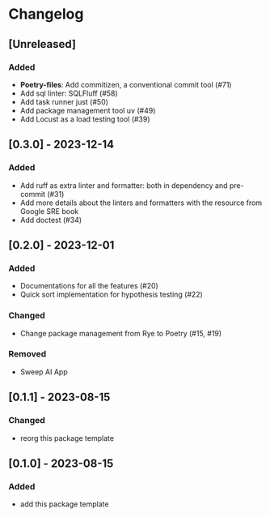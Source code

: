 # Changelog


## [Unreleased]

### Added
- **Poetry-files**: Add commitizen, a conventional commit tool (#71)
- Add sql linter: SQLFluff (#58)
- Add task runner just (#50)
- Add package management tool uv (#49)
- Add Locust as a load testing tool (#39)

## [0.3.0] - 2023-12-14

### Added
- Add ruff as extra linter and formatter: both in dependency and pre-commit (#31)
- Add more details about the linters and formatters with the resource from Google SRE book
- Add doctest (#34)

## [0.2.0] - 2023-12-01

### Added
- Documentations for all the features (#20)
- Quick sort implementation for hypothesis testing (#22)

### Changed
- Change package management from Rye to Poetry (#15, #19)

### Removed
- Sweep AI App

## [0.1.1] - 2023-08-15

### Changed
- reorg this package template

## [0.1.0] - 2023-08-15

### Added
- add this package template

